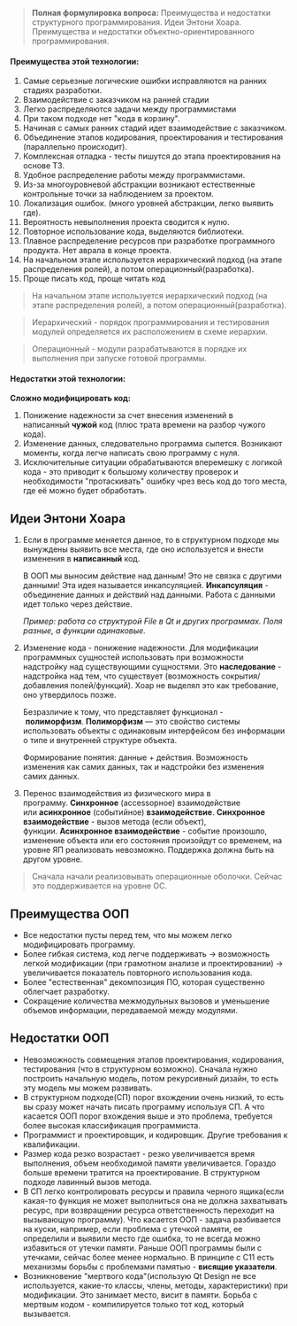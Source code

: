> **Полная формулировка вопроса:** Преимущества и недостатки структурного программирования. Идеи Энтони Хоара. Преимущества и недостатки объектно-ориентированного программирования.

#### Преимущества этой технологии:
1. Самые серьезные логические ошибки исправляются на ранних стадиях разработки.
2. Взаимодействие с заказчиком на ранней стадии
3. Легко распределяются задачи между программистами
4. При таком подходе нет "кода в корзину".
5. Начиная с самых ранних стадий идет взаимодействие с заказчиком.
6. Объединение этапов кодирования, проектирования и тестирования (параллельно происходит).
7. Комплексная отладка - тесты пишутся до этапа проектирования на основе ТЗ.
8. Удобное распределение работы между программистами.
9. Из-за многоуровневой абстракции возникают естественные контрольные точки за наблюдением за проектом.
10. Локализация ошибок. (много уровней абстракции, легко выявить где).
11. Вероятность невыполнения проекта сводится к нулю.
11. Повторное использование кода, выделяются библиотеки.
13. Плавное распределение ресурсов при разработке программного продукта. Нет аврала в конце проекта.
14. На начальном этапе используется иерархический подход (на этапе распределения ролей), а потом операционный(разработка).
15. Проще писать код, проще читать код

>На начальном этапе используется иерархический подход (на этапе распределения ролей), а потом операционный(разработка).

>Иерархический - порядок программирования и тестирования модулей определяется их расположением в схеме иерархии.

>Операционный - модули разрабатываются в порядке их выполнения при запуске готовой программы.

#### Недостатки этой технологии:

**Сложно модифицировать код:**
1. Понижение надежности за счет внесения изменений в написанный **чужой** код (плюс трата времени на разбор чужого кода).
2. Изменение данных, следовательно программа сыпется. Возникают моменты, когда легче написать свою программу с нуля.
3. Исключительные ситуации обрабатываются вперемешку с логикой кода - это приводит к большому количеству проверок и необходимости "протаскивать" ошибку чрез весь код до того места, где её можно будет обработать.

## Идеи Энтони Хоара

1. Если в программе меняется данное, то в структурном подходе мы вынуждены выявить все места, где оно используется и внести изменения в **написанный** код.
    
    В ООП мы выносим действие над данным! Это не связка с другими данными! Эта идея называется инкапсуляцией. **Инкапсуляция** - объединение данных и действий над данными. Работа с данными идет только через действие.
    
    _Пример: работа со структурой File в Qt и других программах. Поля разные, а функции одинаковые._
    
2. Изменение кода - понижение надежности. Для модификации программных сущностей использовать при возможности надстройку над существующими сущностями. Это **наследование** - надстройка над тем, что существует (возможность сокрытия/добавления полей/функций). Хоар не выделял это как требование, оно утвердилось позже.
    
    Безразличие к тому, что представляет функционал - **полиморфизм**. **Полиморфизм** — это свойство системы использовать объекты с одинаковым интерфейсом без информации о типе и внутренней структуре объекта.
    
    Формирование понятия: данные + действия. Возможность изменения как самих данных, так и надстройки без изменения самих данных.
    
3. Перенос взаимодействия из физического мира в программу. **Синхронное** (accessорное) взаимодействие или **асинхронное** (событийное) **взаимодействие**. **Синхронное взаимодействие** - вызов метода (если объект), функции. **Асинхронное взаимодействие** - событие произошло, изменение объекта или его состояния произойдут со временем, на уровне ЯП реализовать невозможно. Поддержка должна быть на другом уровне.
    
> Сначала начали реализовывать операционные оболочки. Сейчас это поддерживается на уровне ОС.

## Преимущества ООП
- Все недостатки пусты перед тем, что мы можем легко модифицировать программу.
- Более гибкая система, код легче поддерживать -> возможность легкой модификации (при грамотном анализе и проектировании) -> увеличивается показатель повторного использования кода.
- Более "естественная" декомпозиция ПО, которая существенно облегчает разработку.
- Сокращение количества межмодульных вызовов и уменьшение объемов информации, передаваемой между модулями.

## Недостатки ООП
- Невозможность совмещения этапов проектирования, кодирования, тестирования (что в структурном возможно). Сначала нужно построить начальную модель, потом рекурсивный дизайн, то есть эту модель мы можем развивать.
- В структурном подходе(СП) порог вхождении очень низкий, то есть вы сразу может начать писать программу используя СП. А что касается ООП порог вхождения выше и это проблема, требуется более высокая классификация программиста.
- Программист и проектировщик, и кодировщик. Другие требования к квалификации.
- Размер кода резко возрастает - резко увеличивается время выполнения, объем необходимой памяти увеличивается. Гораздо больше времени тратится на проектирование. В структурном подходе лавинный вызов метода.
- В СП легко контролировать ресурсы и правила черного ящика(если какая-то функция не может выполниться она не должна захватывать ресурс, при возвращении ресурса ответственность переходит на вызывающую программу). Что касается ООП - задача разбивается на куски, например, если проблема с утечкой памяти, ее определили и выявили место где ошибка, то не всегда можно избавиться от утечки памяти. Раньше ООП программы были с утечками, сейчас более менее нормально. В принципе с С11 есть механизмы борьбы с проблемами памятью - **висящие указатели**.
- Возникновение "мертвого кода"(использую Qt Design не все используется, какие-то классы, члены, методы, характеристики) при модификации. Это занимает место, висит в памяти. Борьба с мертвым кодом - компилируется только тот код, который вызывается.
